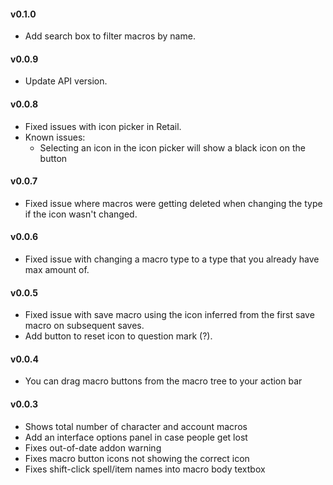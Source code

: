 #### v0.1.0
- Add search box to filter macros by name.

#### v0.0.9
- Update API version.

#### v0.0.8
- Fixed issues with icon picker in Retail.
- Known issues:
    - Selecting an icon in the icon picker will show a black icon on the button

#### v0.0.7
- Fixed issue where macros were getting deleted when changing the type if the icon wasn't changed.

#### v0.0.6
- Fixed issue with changing a macro type to a type that you already have max amount of.

#### v0.0.5
- Fixed issue with save macro using the icon inferred from the first save macro on subsequent saves.
- Add button to reset icon to question mark (?).

#### v0.0.4
- You can drag macro buttons from the macro tree to your action bar

#### v0.0.3
- Shows total number of character and account macros
- Add an interface options panel in case people get lost
- Fixes out-of-date addon warning
- Fixes macro button icons not showing the correct icon
- Fixes shift-click spell/item names into macro body textbox